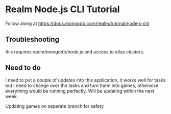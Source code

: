 # Realm Node.js CLI Tutorial

Follow along at https://docs.mongodb.com/realm/tutorial/nodejs-cli/

## Troubleshooting
this requires realm/mongodb/node.js and access to atlas clusters.

## Need to do
I need to put a couple of updates into this application, it works well for tasks but I need to change over the tasks and turn them into games, otherwise everything would be running perfectly. Will be updating within the next week.

Updating games on seperate branch for safety